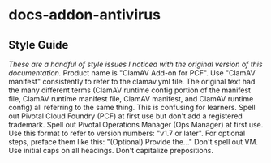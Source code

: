 # docs-addon-antivirus

## Style Guide
_These are a handful of style issues I noticed with the original version of this documentation._
Product name is "ClamAV Add-on for PCF".
Use "ClamAV manifest" consistently to refer to the clamav.yml file. The original text had the many different terms (ClamAV runtime config portion of the manifest file, ClamAV runtime manifest file, ClamAV manifest, and ClamAV runtime config) all referring to the same thing. This is confusing for learners. 
Spell out Pivotal Cloud Foundry (PCF) at first use but don't add a registered trademark.
Spell out Pivotal Operations Manager (Ops Manager) at first use.
Use this format to refer to version numbers: "v1.7 or later".
For optional steps, preface them like this: "(Optional) Provide the..."
Don't spell out VM.
Use initial caps on all headings. Don't capitalize prepositions.
